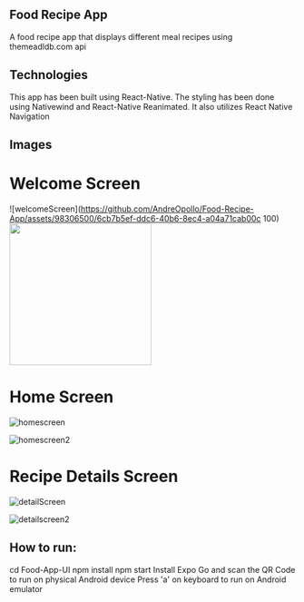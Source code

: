 ## Food Recipe App
A food recipe app that displays different meal recipes using themeadldb.com api
## Technologies
This app has been built using React-Native. The styling has been done using Nativewind and React-Native Reanimated. It also utilizes React Native Navigation
## Images
# Welcome Screen
![welcomeScreen](https://github.com/AndreOpollo/Food-Recipe-App/assets/98306500/6cb7b5ef-ddc6-40b6-8ec4-a04a71cab00c 100)
<img src="https://github.com/AndreOpollo/Food-Recipe-App/assets/98306500/6cb7b5ef-ddc6-40b6-8ec4-a04a71cab00c" width="250" height="250">
# Home Screen

![homescreen](https://github.com/AndreOpollo/Food-Recipe-App/assets/98306500/cb5561a1-4780-4fd2-abbb-d32b2795a601)

![homescreen2](https://github.com/AndreOpollo/Food-Recipe-App/assets/98306500/a82179fa-5e66-43f2-8c3d-b23ca038781f)

# Recipe Details Screen

![detailScreen](https://github.com/AndreOpollo/Food-Recipe-App/assets/98306500/fc45add1-089b-422c-b410-e68c2d621e80)

![detailscreen2](https://github.com/AndreOpollo/Food-Recipe-App/assets/98306500/5b8c6bcc-4fb5-420c-beba-7c1451be04e2)

## How to run:
cd Food-App-UI
npm install
npm start
Install Expo Go and scan the QR Code to run on physical Android device
Press 'a' on keyboard to run on Android emulator

